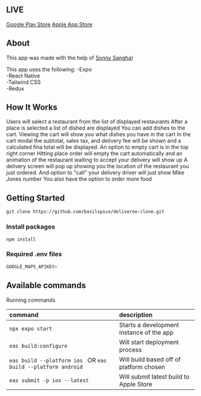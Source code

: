 ## LIVE

[Google Play Store]()
[Apple App Store]()

## About

This app was made with the help of [Sonny Sangha](https://www.youtube.com/watch?v=AkEnidfZnCU))



This app uses the following:
-Expo  
-React Native  
-Tailwind CSS   
-Redux  


## How  It Works

Users will select a restaurant from the list of displayed restaurants
After a place is selected a list of dished are displayed
You can add dishes to the cart.
Viewing the cart will show you what dishes you have in the cart
In the cart modal the subtotal, sales tax, and delivery fee will be shown and a calculated fina total will be displayed. 
An option to empty cart is in the top right corner
Hitting place order will empty the cart automatically and an animation of the restaurant waiting to accept your delivery will show up
A delivery screen will pop up showing you the location of the restaurant you just ordered. 
And option to "call" your delivery driver will just show Mike Jones number
You also have the option to order more food


## Getting Started

```shell
git clone https://github.com/basilspice/deliveroo-clone.git
```

### Install packages

```shell
npm install
```

### Required .env files


```js
GOOGLE_MAPS_APIKEY=
```


## Available commands
Running commands

| command         | description                              |
| :----------------------------------------------------------------- | :--------------------------------------- |
| `npx expo start`                                                   | Starts a development instance of the app |
| `eas build:configure`                                              | Will start deployment process            |
| `eas build --platform ios ` OR `eas build --platform android`      | Will build based off of platform chosen  |          |
| `eas submit -p ios --latest`                                       | Will submit latest build to Apple Store           |

